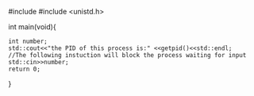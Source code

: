 #include <iostream>
#include <unistd.h>

int main(void){
	
	int number;
	std::cout<<"the PID of this process is:" <<getpid()<<std::endl;
	//The following instuction will block the process waiting for input
	std::cin>>number;
	return 0;
}
